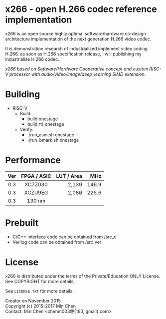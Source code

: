 
x266 - open H.266 codec reference implementation
==========================================

x266 is an open source highly optimal software/hardware co-design architecture implementation of the next generation H.266 video codec.

It is demonstration research of industrialized implement video coding H.266. as soon as H.266 specification release, I will publishing my industrialize H.266 codec.

_x266 based on Software/Hardware Cooperative concept and custom RISC-V processor with audio/video/image/deep_learning SIMD extension._


Building
========

- RISC-V<br>
    * Build:<br>
      * build onestage<br>
      * build rtl_onestage<br>
    * Verify:<br>
      * ./run_asm.sh onestage<br>
      * ./run_bmark.sh onestage<br>

Performance
========

|   Ver   |  FPGA / ASIC   |   LUT / Area  |   MHz  |
| :-----: |     :---:      |       ---:    |   ---: |
|  0.3    |     XC7Z030    |      2,139    |  146.9 |
|  0.3    |     XCZU9EG    |      2,086    |  225.6 |
|  0.3    |     130 nm     |               |        |


Prebuilt
=================

- C/C++ interface code can be obtained from /src_c<br>
- Verilog code can be obtained from /src_ver<br>


License
=======

x266 is distributed under the terms of the Private/Education ONLY License.
See COPYRIGHT for more details.

See `LICENSE.TXT` for more details.

Creator on November 2015<br>
Copyright (c) 2015-2017 Min Chen<br>
Contact: Min Chen <chenm003@{163, gmail}.com><br>

